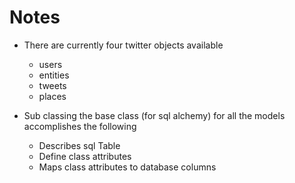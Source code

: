 # Notes

 * There are currently four twitter objects available
   - users
   - entities
   - tweets
   - places

 * Sub classing the base class (for sql alchemy) for all the models accomplishes the following
   - Describes sql Table
   - Define class attributes
   - Maps class attributes to database columns
